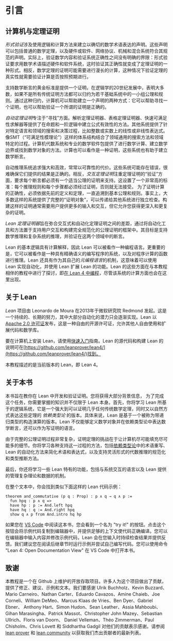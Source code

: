 引言
===

计算机与定理证明
-------------------

*形式验证*涉及使用逻辑和计算方法来建立以确切的数学术语表达的声明。这些声明可以包括普通的数学定理，以及硬件或软件、网络协议、机械和混合系统符合其规范的声明。实际上，验证数学内容和验证系统正确性之间没有明确的界限：形式验证要求用数学术语描述硬件和软件系统，这时验证其正确性就变成了定理证明的一种形式。相反，数学定理的证明可能需要进行漫长的计算，这种情况下验证定理的真实性就需要验证计算是否按照预期进行。

支持数学断言的黄金标准是提供一个证明，在逻辑学的20世纪发展中，表明大多数，如果不是所有传统证明方法都可以归约为若干基础系统中的一小组公理和规则。通过这种归约，计算机可以帮助建立一个声明的两种方式：它可以帮助寻找一个证明，也可以帮助验证一个所谓的证明是正确的。

*自动定理证明*专注于“寻找”方面。解析定理证明器、表格定理证明器、快速可满足性求解器等提供了在命题和一阶逻辑中建立公式有效性的方法。其他系统提供了针对特定语言和领域的搜索和决策过程，比如整数或实数上的线性或非线性表达式。像SMT（“可满足性模理论”）这样的体系结构结合了领域通用的搜索方法和领域特定的过程。计算机代数系统和专业的数学软件包提供了进行数学计算、建立数学边界或找到数学对象的方法。计算也可以看作是一种证明，这些系统也有助于建立数学断言。

自动推理系统追求强大和高效，常常以可靠性的代价。这些系统可能存在错误，很难确保它们提供的结果是正确的。相反，*交互定理证明*注重定理证明的“验证”方面，要求每个断言都必须有一个适当公理的证明来支持。这设置了一个非常高的标准：每个推理规则和每个步骤都必须经过证明，否则就无法接受。
为了证明计算的正确性，必须依据先前的定义和定理，一直追溯到基本公理和规则。事实上，大多数这样的系统提供了完整的“证明对象”，可以传递给其他系统进行独立检查。构建这样的证明通常需要用户提供更多的输入和交互，但它允许您获得更深入和更复杂的证明。

*Lean 定理证明器*旨在弥合交互式和自动化定理证明之间的差距，通过将自动化工具和方法置于支持用户交互和构建完全规范化的公理证明的框架中。其目标是支持数学推理和复杂系统的推理，并验证在这两个领域中的断言。

Lean 的基本逻辑具有计算解释，因此 Lean 可以被看作一种编程语言。更重要的是，它可以被看作是一种具有精确语义的编写程序的系统，以及对程序计算的函数进行推理。Lean 还具有作为其自己的*元编程语言*的机制，这意味着可以使用 Lean 实现自动化，并使用 Lean 扩展 Lean 的功能。Lean 的这些方面在与本教程相伴的教程中进行了探讨，即[在 Lean 4 中编程](TBD)，尽管该系统的计算方面也会在这里出现。

关于 Lean
------------

*Lean* 项目由 Leonardo de Moura 在2013年于微软研究院 Redmond 发起。这是一个持续的、长期的努力，其中大部分自动化的潜力只会逐渐实现。Lean 以[Apache 2.0 许可证](LICENSE)发布，这是一种自由的开源许可证，允许其他人自由使用和扩展代码和数学库。

要在计算机上安装 Lean，请使用[快速入门](https://github.com/leanprover/lean4/blob/master/doc/quickstart.md)指南。Lean 的源代码和构建 Lean 的说明可在[https://github.com/leanprover/lean4/](https://github.com/leanprover/lean4/)找到。

本教程描述的是当前版本的 Lean，即 Lean 4。

关于本书
------------

本书旨在教你在 Lean 中开发和验证证明。您将获得大部分背景信息，
为了完成这个任务，你需要掌握的知识并不仅限于 Lean 本身。首先，你将学习 Lean 所基于的逻辑系统，它是一个强大到可以证明几乎任何传统数学定理，同时又以自然方式表达这些定理的 *依赖类型论* 的版本。具体来说，Lean 是基于一个被称为带递归类型的构造演算的版本。Lean 不仅能够定义数学对象并在依赖类型论中表达数学断言，还可以作为写证明的语言。

由于完整的公理证明过程非常复杂，证明定理的挑战在于让计算机尽可能填充尽可能多的细节。你将学习各种支持这一过程的方法，包括[依赖类型论](dependent_type_theory.md)中的术语重写、Lean 的自动化方法来简化术语和表达式，以及支持灵活形式的代数推理的规范化和类型推断方法。

最后，你还将学习一些 Lean 特有的功能，包括与系统交互的语言以及 Lean 提供的管理复杂理论和数据的机制。

在整个文本中，你会找到类似下面这样的 Lean 代码示例：

```lean
theorem and_commutative (p q : Prop) : p ∧ q → q ∧ p :=
  fun hpq : p ∧ q =>
  have hp : p := And.left hpq
  have hq : q := And.right hpq
  show q ∧ p from And.intro hq hp
```

如果您在 [VS Code](https://code.visualstudio.com/) 中阅读这本书，您会看到一个名为 "try it!" 的按钮。点击这个按钮会将示例代码复制到编辑器中，并提供足够的上下文使代码正确编译。您可以在编辑器中输入内容并修改示例代码，Lean 会在您输入时持续检查结果并提供反馈。我们建议您在阅读后继章节时运行示例并尝试自己编写代码。您可以使用命令 "Lean 4: Open Documentation View" 在 VS Code 中打开本书。

致谢
----------

本教程是一个在 Github 上维护的开放存取项目。许多人为这个项目做出了贡献，提供了修正、建议、示例和文本。我们要感谢 Ulrik Buchholz、Kevin Buzzard、Mario Carneiro、Nathan
Carter、Eduardo Cavazos、Amine Chaieb、Joe Corneli、William DeMeo、Marcus Klaas de Vries、Ben Dyer、Gabriel Ebner、 Anthony Hart、Simon Hudon、Sean Leather、Assia Mahboubi、Gihan Marasingha、Patrick Massot、Christopher John Mazey、Sebastian Ullrich、Floris van Doorn、 Daniel Velleman、Théo Zimmerman、Paul Chisholm、Chris Lovett 和 Siddhartha Gadgil 对他们的贡献表示感谢。请参阅 [lean prover](https://github.com/leanprover/) 和 [lean community](https://github.com/leanprover-community/) 以获取我们杰出贡献者的最新列表。